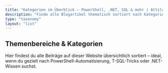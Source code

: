 ```yaml
---
title: "Kategorien im Überblick – PowerShell, .NET, SQL & mehr | Attila Krick"
description: "Finde alle Blogartikel thematisch sortiert nach Kategorien: PowerShell, TSQL, .NET, GUI-Entwicklung und weitere IT-Themen für Profis & Einsteiger."
type: "taxonomy"
layout: "list"
---
```


## Themenbereiche & Kategorien

Hier findest du alle Beiträge auf dieser Website übersichtlich sortiert – ideal, wenn du gezielt nach PowerShell-Automatisierung, T-SQL-Tricks oder .NET-Wissen suchst.
